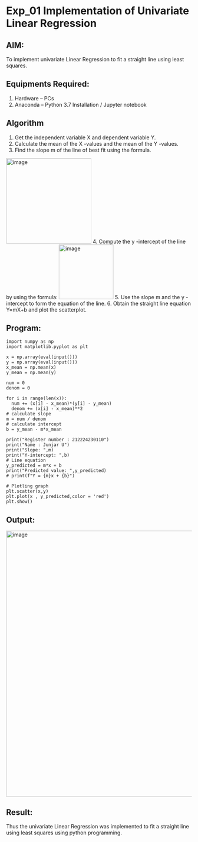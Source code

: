 # Exp_01 Implementation of Univariate Linear Regression
## AIM:
To implement univariate Linear Regression to fit a straight line using least squares.

## Equipments Required:
1. Hardware – PCs
2. Anaconda – Python 3.7 Installation / Jupyter notebook

## Algorithm
1. Get the independent variable X and dependent variable Y.
2. Calculate the mean of the X -values and the mean of the Y -values.
3. Find the slope m of the line of best fit using the formula. 
<img width="231" alt="image" src="https://user-images.githubusercontent.com/93026020/192078527-b3b5ee3e-992f-46c4-865b-3b7ce4ac54ad.png">
4. Compute the y -intercept of the line by using the formula:
<img width="148" alt="image" src="https://user-images.githubusercontent.com/93026020/192078545-79d70b90-7e9d-4b85-9f8b-9d7548a4c5a4.png">
5. Use the slope m and the y -intercept to form the equation of the line.
6. Obtain the straight line equation Y=mX+b and plot the scatterplot.

## Program:
```
import numpy as np
import matplotlib.pyplot as plt

x = np.array(eval(input()))
y = np.array(eval(input()))
x_mean = np.mean(x)
y_mean = np.mean(y)

num = 0
denom = 0

for i in range(len(x)):
  num += (x[i] - x_mean)*(y[i] - y_mean)
  denom += (x[i] - x_mean)**2
# calculate slope
m = num / denom
# calculate intercept
b = y_mean - m*x_mean

print("Register number : 212224230110")
print("Name : Junjar U")
print("Slope: ",m)
print("Y-intercept: ",b)
# Line equation
y_predicted = m*x + b
print("Predicted value: ",y_predicted)
# print(f"Y = {m}x + {b}")

# Plotling graph
plt.scatter(x,y)
plt.plot(x , y_predicted,color = 'red')
plt.show()

```

## Output:
<img width="935" height="721" alt="image" src="https://github.com/user-attachments/assets/c32186ac-90a3-4061-a402-bbee15943e13" />


## Result:
Thus the univariate Linear Regression was implemented to fit a straight line using least squares using python programming.

